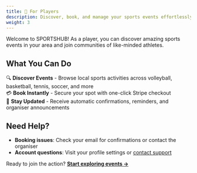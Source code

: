 ```yaml
---
title: 👟 For Players
description: Discover, book, and manage your sports events effortlessly.
weight: 3
---
```


Welcome to SPORTSHUB! As a player, you can discover amazing sports events in your area and join communities of like-minded athletes.

## What You Can Do

🔍 **Discover Events** - Browse local sports activities across volleyball, basketball, tennis, soccer, and more  
💳 **Book Instantly** - Secure your spot with one-click Stripe checkout  
📧 **Stay Updated** - Receive automatic confirmations, reminders, and organiser announcements

## Need Help?

- **Booking issues**: Check your email for confirmations or contact the organiser
- **Account questions**: Visit your profile settings or [contact support](/docs/contact-us)

Ready to join the action? **[Start exploring events →](https://www.sportshub.net.au/dashboard)**
